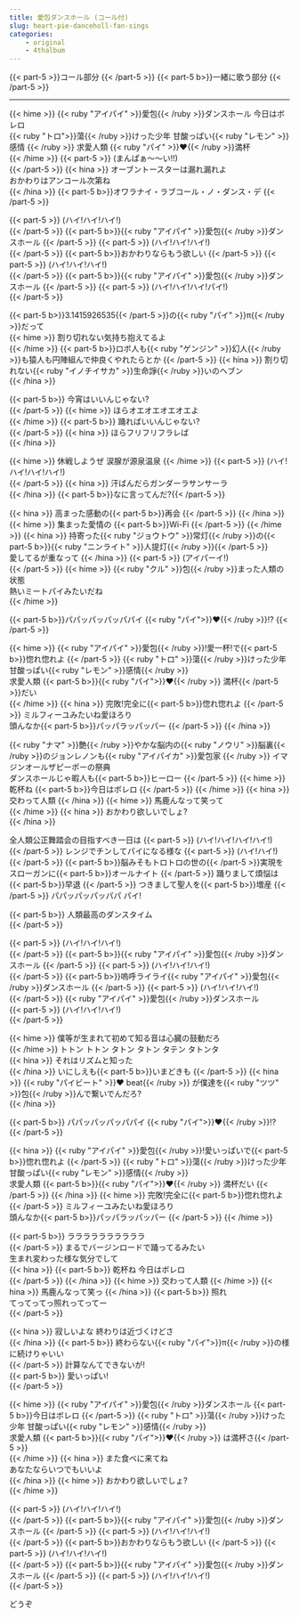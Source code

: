 ```yaml
---
title: 愛包ダンスホール (コール付)
slug: heart-pie-danceholl-fan-sings
categories:
    - original
    - 4thalbum
---
```


{{< part-5 >}}コール部分  {{< /part-5 >}}
{{< part-5 b>}}一緒に歌う部分  {{< /part-5 >}}

---

{{< hime >}}
{{< ruby "アイパイ" >}}愛包{{< /ruby >}}ダンスホール 今日はボレロ  
{{< ruby "トロ">}}蕩{{< /ruby >}}けった少年 甘酸っぱい{{< ruby "レモン" >}}感情  {{< /ruby >}}
求愛人類 {{< ruby "パイ" >}}♥{{< /ruby >}}満杯  
{{< /hime >}}
{{< part-5 >}}
(まんぱぁ～～い!!)  
{{< /part-5 >}}
{{< hina >}}
オーブントースターは漏れ漏れよ  
おかわりはアンコール次第ね  
{{< /hina >}}
{{< part-5 b>}}オワラナイ・ラブコール・ノ・ダンス・デ  {{< /part-5 >}}

{{< part-5 >}}
(ハイ!ハイ!ハイ!)  
{{< /part-5 >}}
{{< part-5 b>}}{{< ruby "アイパイ" >}}愛包{{< /ruby >}}ダンスホール  {{< /part-5 >}}
{{< part-5 >}}
(ハイ!ハイ!ハイ!)  
{{< /part-5 >}}
{{< part-5 b>}}おかわりならもう欲しい  {{< /part-5 >}}
{{< part-5 >}}
(ハイ!ハイ!ハイ!)  
{{< /part-5 >}}
{{< part-5 b>}}{{< ruby "アイパイ" >}}愛包{{< /ruby >}}ダンスホール  {{< /part-5 >}}
{{< part-5 >}}
(ハイ!ハイ!ハイ!パイ!)  
{{< /part-5 >}}

{{< part-5 b>}}3.1415926535{{< /part-5 >}}の{{< ruby "パイ" >}}π{{< /ruby >}}だって  
{{< hime >}}
割り切れない気持ち抱えてるよ  
{{< /hime >}}
{{< part-5 b>}}ロボ人も{{< ruby "ゲンジン" >}}幻人{{< /ruby >}}も猿人も円陣組んで仲良くやれたらとか  {{< /part-5 >}}
{{< hina >}}
割り切れない{{< ruby "イノチイサカ" >}}生命諍{{< /ruby >}}いのヘブン  
{{< /hina >}}

{{< part-5 b>}}
今宵はいいんじゃない?  
{{< /part-5 >}}
{{< hime >}}
ほらオエオエオエオエよ  
{{< /hime >}}
{{< part-5 b>}}
踊ればいいんじゃない?  
{{< /part-5 >}}
{{< hina >}}
ほらフリフリフラレば  
{{< /hina >}}

{{< hime >}}
休戦しようぜ 涙腺が源泉温泉 
{{< /hime >}}
{{< part-5 >}}
(ハイ!ハイ!ハイ!ハイ!)  
{{< /part-5 >}}
{{< hina >}}
汗ばんだらガンダーラサンサーラ  
{{< /hina >}}
{{< part-5 b>}}なに言ってんだ?{{< /part-5 >}}

{{< hina >}}
高まった感動の{{< part-5 b>}}再会  {{< /part-5 >}}
{{< /hina >}}
{{< hime >}}
集まった愛情の {{< part-5 b>}}Wi-Fi  {{< /part-5 >}}
{{< /hime >}}
{{< hina >}}
持寄った{{< ruby "ジョウトウ" >}}常灯{{< /ruby >}}の{{< part-5 b>}}{{< ruby "ニンライト" >}}人提灯{{< /ruby >}}{{< /part-5 >}}  
愛してるが重なって 
{{< /hina >}}
{{< part-5 >}}
(アイパーイ!)  
{{< /part-5 >}}
{{< hime >}}
{{< ruby "クル" >}}包{{< /ruby >}}まった人類の状態  
熱いミートパイみたいだね  
{{< /hime >}}

{{< part-5 b>}}パパッパッパッパパイ {{< ruby "パイ">}}♥{{< /ruby >}}!?  {{< /part-5 >}}

{{< hime >}}
{{< ruby "アイパイ" >}}愛包{{< /ruby >}}!愛一杯!で{{< part-5 b>}}惚れ惚れよ  {{< /part-5 >}}
{{< ruby "トロ" >}}蕩{{< /ruby >}}けった少年 甘酸っぱい{{< ruby "レモン" >}}感情{{< /ruby >}}  
求愛人類 {{< part-5 b>}}{{< ruby "パイ">}}♥{{< /ruby >}} 満杯{{< /part-5 >}}だい  
{{< /hime >}}
{{< hina >}}
完敗!完全に{{< part-5 b>}}惚れ惚れよ  {{< /part-5 >}}
ミルフィーユみたいね愛ほろり  
頭んなか{{< part-5 b>}}パッパラッパッパー  {{< /part-5 >}}
{{< /hina >}}

{{< ruby "ナマ" >}}艶{{< /ruby >}}やかな脳内の{{< ruby "ノウリ" >}}脳裏{{< /ruby >}}のジョンレノンも{{< ruby "アイパイカ" >}}愛包家  {{< /ruby >}}
イマジンオールザピーポーの祭典  
ダンスホールじゃ暇人も{{< part-5 b>}}ヒーロー  {{< /part-5 >}}
{{< hime >}}
乾杯ね {{< part-5 b>}}今日はボレロ  {{< /part-5 >}}
{{< /hime >}}
{{< hina >}}
交わって人類 
{{< /hina >}}
{{< hime >}}
馬鹿んなって笑って  
{{< /hime >}}
{{< hina >}}
おかわり欲しいでしょ?  
{{< /hina >}}

全人類公正舞踏会の目指すべき一日は 
{{< part-5 >}}
(ハイ!ハイ!ハイ!ハイ!)  
{{< /part-5 >}}
レンジでチンしてパイになる様な 
{{< part-5 >}}
(ハイ!ハイ!)  
{{< /part-5 >}}
{{< part-5 b>}}脳みそもトロトロの世の{{< /part-5 >}}実現をスローガンに{{< part-5 b>}}オールナイト  {{< /part-5 >}}
踊りまして煩悩は{{< part-5 b>}}早退  {{< /part-5 >}}
つきまして聖人を{{< part-5 b>}}増産  {{< /part-5 >}}
パパッパッパッパパ パイ!  

{{< part-5 b>}}
人類最高のダンスタイム  
{{< /part-5 >}}

{{< part-5 >}}
(ハイ!ハイ!ハイ!)  
{{< /part-5 >}}
{{< part-5 b>}}{{< ruby "アイパイ" >}}愛包{{< /ruby >}}ダンスホール  {{< /part-5 >}}
{{< part-5 >}}
(ハイ!ハイ!ハイ!)  
{{< /part-5 >}}
{{< part-5 b>}}嗚呼ライライ{{< ruby "アイパイ" >}}愛包{{< /ruby >}}ダンスホール  {{< /part-5 >}}
{{< part-5 >}}
(ハイ!ハイ!ハイ!)  
{{< /part-5 >}}
{{< ruby "アイパイ" >}}愛包{{< /ruby >}}ダンスホール  
{{< part-5 >}}
(ハイ!ハイ!ハイ!)  
{{< /part-5 >}}

{{< hime >}}
僕等が生まれて初めて知る音は心臓の鼓動だろ  
{{< /hime >}}
トトン トトン タトン タトン タテン タトンタ  
{{< hina >}}
それはリズムと知った  
{{< /hina >}}
いにしえも{{< part-5 b>}}いまどきも  {{< /part-5 >}}
{{< hina >}}
{{< ruby "パイビート" >}}♥ beat{{< /ruby >}} が僕達を{{< ruby "ツツ" >}}包{{< /ruby >}}んで繋いでんだろ?  
{{< /hina >}}

{{< part-5 b>}}
パパッパッパッパパイ {{< ruby "パイ">}}♥{{< /ruby >}}!?  
{{< /part-5 >}}

{{< hina >}}
{{< ruby "アイパイ" >}}愛包{{< /ruby >}}!愛いっぱいで{{< part-5 b>}}惚れ惚れよ  {{< /part-5 >}}
{{< ruby "トロ" >}}蕩{{< /ruby >}}けった少年 甘酸っぱい{{< ruby "レモン" >}}感情{{< /ruby >}}  
求愛人類 {{< part-5 b>}}{{< ruby "パイ">}}♥{{< /ruby >}} 満杯だい  {{< /part-5 >}}
{{< /hina >}}
{{< hime >}}
完敗!完全に{{< part-5 b>}}惚れ惚れよ  {{< /part-5 >}}
ミルフィーユみたいね愛ほろり  
頭んなか{{< part-5 b>}}パッパラッパッパー  {{< /part-5 >}}
{{< /hime >}}

{{< part-5 b>}}
ララララララララララ  
{{< /part-5 >}}
まるでバージンロードで踊ってるみたい  
生まれ変わった様な気分でして  
{{< hina >}}
{{< part-5 b>}}
乾杯ね 今日はボレロ  
{{< /part-5 >}}
{{< /hina >}}
{{< hime >}}
交わって人類 
{{< /hime >}}
{{< hina >}}
馬鹿んなって笑っ
{{< /hina >}}
{{< part-5 b>}}
照れ  
てってってっ照れってってー  
{{< /part-5 >}}

{{< hina >}}
寂しいよな 終わりは近づくけどさ  
{{< /hina >}}
{{< part-5 b>}}
終わらない{{< ruby "パイ">}}π{{< /ruby >}}の様に続けりゃいい  
{{< /part-5 >}}
計算なんてできないが!  
{{< part-5 b>}}
愛いっぱい!  
{{< /part-5 >}}

{{< hime >}}
{{< ruby "アイパイ" >}}愛包{{< /ruby >}}ダンスホール {{< part-5 b>}}今日はボレロ  {{< /part-5 >}}
{{< ruby "トロ" >}}蕩{{< /ruby >}}けった少年 甘酸っぱい{{< ruby "レモン" >}}感情{{< /ruby >}}  
求愛人類 {{< part-5 b>}}{{< ruby "パイ">}}♥{{< /ruby >}} は満杯さ{{< /part-5 >}}  
{{< /hime >}}
{{< hina >}}
また食べに来てね  
あなたならいつでもいいよ  
{{< /hina >}}
{{< hime >}}
おかわり欲しいでしょ?  
{{< /hime >}}

{{< part-5 >}}
(ハイ!ハイ!ハイ!)  
{{< /part-5 >}}
{{< part-5 b>}}{{< ruby "アイパイ" >}}愛包{{< /ruby >}}ダンスホール  {{< /part-5 >}}
{{< part-5 >}}
(ハイ!ハイ!ハイ!)  
{{< /part-5 >}}
{{< part-5 b>}}おかわりならもう欲しい  {{< /part-5 >}}
{{< part-5 >}}
(ハイ!ハイ!ハイ!)  
{{< /part-5 >}}
{{< part-5 b>}}{{< ruby "アイパイ" >}}愛包{{< /ruby >}}ダンスホール  {{< /part-5 >}}
{{< part-5 >}}
(ハイ!ハイ!ハイ!)  
{{< /part-5 >}}

どうぞ  